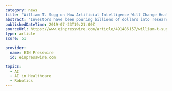 ```yaml
---
category: news
title: "William T. Sugg on How Artificial Intelligence Will Change Healthcare"
abstract: "Investors have been pouring billions of dollars into research and development for artificial intelligence (AI), specifically in the healthcare industry. William T. Sugg describes AI as software that is capable of learning and analyzing information ..."
publishedDateTime: 2019-07-23T19:21:00Z
sourceUrl: https://www.einpresswire.com/article/491486157/william-t-sugg-on-how-artificial-intelligence-will-change-healthcare
type: article
score: 51

provider:
  name: EIN Presswire
  id: einpresswire.com

topics:
  - AI
  - AI in Healthcare
  - Robotics
---
```

